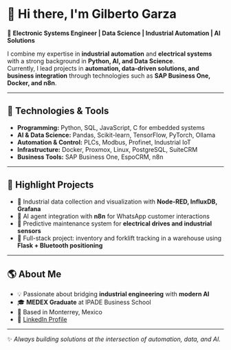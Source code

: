 ﻿# 👋 Hi there, I'm Gilberto Garza  

🔌 **Electronic Systems Engineer | Data Science | Industrial Automation | AI Solutions**  

I combine my expertise in **industrial automation** and **electrical systems** with a strong background in **Python, AI, and Data Science**.  
Currently, I lead projects in **automation, data-driven solutions, and business integration** through technologies such as **SAP Business One, Docker, and n8n**.  

---

## 🔧 Technologies & Tools
- **Programming:** Python, SQL, JavaScript, C for embedded systems  
- **AI & Data Science:** Pandas, Scikit-learn, TensorFlow, PyTorch, Ollama  
- **Automation & Control:** PLCs, Modbus, Profinet, Industrial IoT  
- **Infrastructure:** Docker, Proxmox, Linux, PostgreSQL, SuiteCRM  
- **Business Tools:** SAP Business One, EspoCRM, n8n  

---

## 🚀 Highlight Projects
- 🔹 Industrial data collection and visualization with **Node-RED, InfluxDB, Grafana**  
- 🔹 AI agent integration with **n8n** for WhatsApp customer interactions  
- 🔹 Predictive maintenance system for **electrical drives and industrial sensors**  
- 🔹 Full-stack project: inventory and forklift tracking in a warehouse using **Flask + Bluetooth positioning**  

---

## 🌎 About Me
- 💡 Passionate about bridging **industrial engineering** with **modern AI**
- 🎓 **MEDEX Graduate** at IPADE Business School 
- 📍 Based in Monterrey, Mexico  
- 🔗 [LinkedIn Profile](https://www.linkedin.com/in/gilbertogarza)  

---
✨ _Always building solutions at the intersection of automation, data, and AI._

